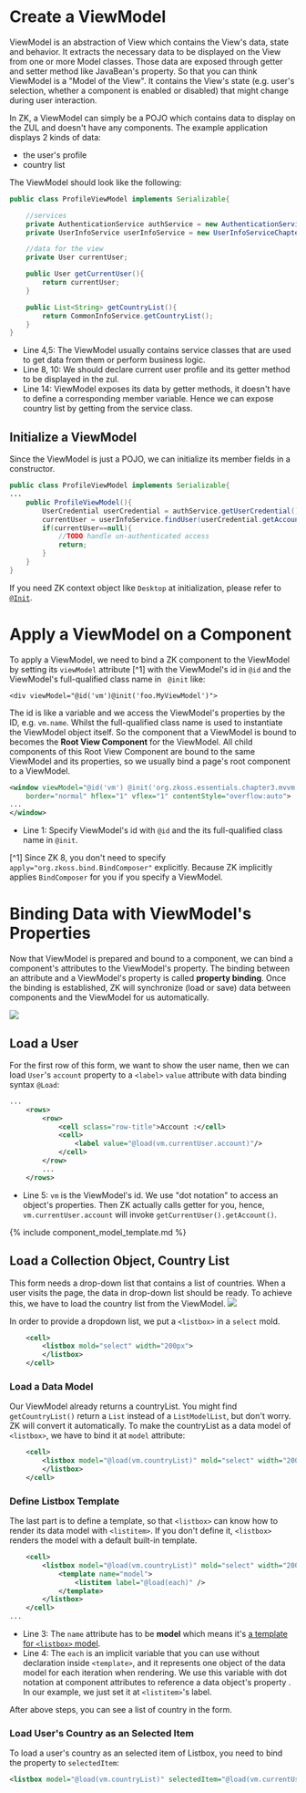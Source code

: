 # Create a ViewModel
ViewModel is an abstraction of View which contains the View's data,
state and behavior. It extracts the necessary data to be displayed on
the View from one or more Model classes. Those data are exposed through
getter and setter method like JavaBean's property. So that you can think ViewModel is  a
"Model of the View". It contains the View's state (e.g. user's
selection, whether a component is enabled or disabled) that might change
during user interaction.

In ZK, a ViewModel can simply be a POJO which contains data to display
on the ZUL and doesn't have any components. The example application
displays 2 kinds of data:
* the user's profile
* country list

The ViewModel should look like the following:
```java
public class ProfileViewModel implements Serializable{

    //services
    private AuthenticationService authService = new AuthenticationServiceChapter3Impl();
    private UserInfoService userInfoService = new UserInfoServiceChapter3Impl();

    //data for the view
    private User currentUser;

    public User getCurrentUser(){
        return currentUser;
    }

    public List<String> getCountryList(){
        return CommonInfoService.getCountryList();
    }
}
```

-   Line 4,5: The ViewModel usually contains service classes that are
    used to get data from them or perform business logic.
-   Line 8, 10: We should declare current user profile and its
    getter method to be displayed in the zul.
-   Line 14: ViewModel exposes its data by getter methods, it doesn't
    have to define a corresponding member variable. Hence we can expose
    country list by getting from the service class.


## Initialize a ViewModel

Since the ViewModel is just a POJO, we can initialize its member fields in a constructor.
```java
public class ProfileViewModel implements Serializable{
...
    public ProfileViewModel(){
		UserCredential userCredential = authService.getUserCredential();
		currentUser = userInfoService.findUser(userCredential.getAccount());
		if(currentUser==null){
			//TODO handle un-authenticated access
			return;
		}
	}
}    
```

If you need ZK context object like `Desktop` at initialization, please refer to [`@Init`](http://books.zkoss.org/zk-mvvm-book/8.0/advanced/parameters.html).

# Apply a ViewModel on a Component

To apply a ViewModel, we need to bind a ZK component to the ViewModel by setting its `viewModel` attribute [^1]
with the ViewModel's id in `@id`  and the ViewModel's full-qualified
class name in ` @init` like:

    <div viewModel="@id('vm')@init('foo.MyViewModel')">

The id is like a variable and we access the ViewModel's
properties by the ID, e.g. `vm.name`. Whilst the full-qualified class name is used to instantiate the ViewModel object itself. So the component that a ViewModel is bound to becomes the **Root View Component** for the ViewModel. All child components of this Root View Component are bound to the same ViewModel and its properties, so we usually bind a page's root component to a ViewModel.


```xml
<window viewModel="@id('vm') @init('org.zkoss.essentials.chapter3.mvvm.ProfileViewModel')"
    border="normal" hflex="1" vflex="1" contentStyle="overflow:auto">
...
</window>
```
-   Line 1: Specify ViewModel's id with ` @id ` and the its
    full-qualified class name in ` @init `.


[^1] Since ZK 8, you don't need to specify
`apply="org.zkoss.bind.BindComposer"` explicitly. Because ZK implicitly applies `BindComposer` for you if you specify a ViewModel.


# Binding Data with ViewModel's Properties

Now that ViewModel is prepared and bound to a component, we can bind a
component's attributes to the ViewModel's property. The binding between
an attribute and a ViewModel's property is called **property binding**.
Once the binding is established, ZK will synchronize (load or save)
data between components and the ViewModel for us automatically.

![ ]({{site.baseurl}}/zk_essentials/images/ze-mvvm-databinding-role.png)


## Load a User
For the first row of this form, we want to show the user name, then we can load `User`'s `account` property to a `<label>` `value` attribute with data binding syntax `@Load`:
```xml
...
    <rows>
        <row>
            <cell sclass="row-title">Account :</cell>
            <cell>
                <label value="@load(vm.currentUser.account)"/>
            </cell>
        </row>
        ...
    </rows>    
```
* Line 5: `vm` is the ViewModel's id. We use "dot notation" to access an object's properties. Then ZK actually calls getter for you, hence, `vm.currentUser.account` will invoke `getCurrentUser().getAccount()`.


{% include component_model_template.md %}

## Load a Collection Object, Country List
This form needs a drop-down list that contains a list of countries. When a user visits the page, the data in drop-down list should be ready. To achieve this, we have to load the country list from the ViewModel.
![ ]({{site.baseurl}}/zk_essentials/images/ze-ch5-collection.png)

In order to provide a dropdown list, we put a `<listbox>` in a `select` mold.
 ```xml
     <cell>
         <listbox mold="select" width="200px">
         </listbox>
     </cell>
 ```

### Load a Data Model
Our ViewModel already returns a countryList. You might find `getCountryList()` return a `List` instead of a `ListModelList`, but don't worry. ZK will convert it automatically. To make the countryList as a data model of `<listbox>`, we have to bind it at `model` attribute:

```xml
    <cell>
        <listbox model="@load(vm.countryList)" mold="select" width="200px">
        </listbox>
    </cell>
```

### Define Listbox Template
The last part is to define a template, so that `<listbox>` can know how to render its data model with `<listitem>`. If you don't define it, `<listbox>` renders the model with a default built-in template.

```xml
    <cell>
        <listbox model="@load(vm.countryList)" mold="select" width="200px">
            <template name="model">
                <listitem label="@load(each)" />
            </template>
        </listbox>
    </cell>
...
```
- Line 3: The `name` attribute has to be **model** which means it's  [a template for `<listbox>` model](https://www.zkoss.org/wiki/ZK_Developer's_Reference/mvc/View/Template/Listbox_Template).
-   Line 4: The `each` is an implicit variable that you can use
    without declaration inside `<template>`, and it represents one object of the data model for each iteration when rendering. We use
    this variable with dot notation at component attributes to reference a data object's property . In our example, we just set it at `<listitem>`'s label.

After above steps, you can see a list of country in the form.


### Load User's Country as an Selected Item
To load a user's country as an selected item of Listbox, you need to bind the property to `selectedItem`:
```xml
<listbox model="@load(vm.countryList)" selectedItem="@load(vm.currentUser.country)" mold="select" width="200px">
```
